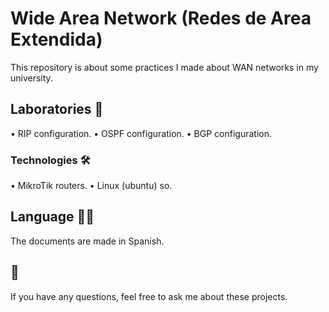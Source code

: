 # Wide Area Network (Redes de Area Extendida)

This repository is about some practices I made about WAN networks in my university.

## Laboratories 📖

• RIP configuration.
• OSPF configuration.
• BGP configuration.

### Technologies 🛠️

• MikroTik routers.
• Linux (ubuntu) so.


## Language ✍🏻

The documents are made in Spanish.

## 📌
If you have any questions, feel free to ask me about these projects.
